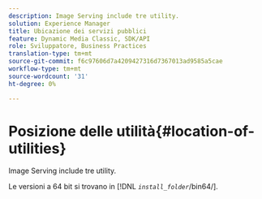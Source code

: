 ```yaml
---
description: Image Serving include tre utility.
solution: Experience Manager
title: Ubicazione dei servizi pubblici
feature: Dynamic Media Classic, SDK/API
role: Sviluppatore, Business Practices
translation-type: tm+mt
source-git-commit: f6c97606d7a4209427316d7367013ad9585a5cae
workflow-type: tm+mt
source-wordcount: '31'
ht-degree: 0%

---
```



# Posizione delle utilità{#location-of-utilities}

Image Serving include tre utility.

Le versioni a 64 bit si trovano in [!DNL *`install_folder`*/bin64/].
